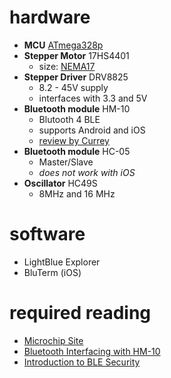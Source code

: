 # hardware

- __MCU__ [ATmega328p](https://www.microchip.com/wwwproducts/en/ATmega328P)
- __Stepper Motor__ 17HS4401
  - size: [ NEMA17 ](https://en.wikipedia.org/wiki/NEMA_stepper_motor)
- __Stepper Driver__ DRV8825
  - 8.2 - 45V supply
  - interfaces with 3.3 and 5V
- __Bluetooth module__ HM-10
  - Blutooth 4 BLE
  - supports Android and iOS
  - [review by Currey](http://www.martyncurrey.com/hm-10-bluetooth-4ble-modules/)
- __Bluetooth module__ HC-05
  - Master/Slave
  - _does not work with iOS_
- __Oscillator__ HC49S
  - 8MHz and 16 MHz

# software

- LightBlue Explorer
- BluTerm (iOS)

# required reading

- [Microchip Site](https://www.microchip.com/wwwproducts/en/ATmega328P)
- [Bluetooth Interfacing with HM-10](http://fab.cba.mit.edu/classes/863.15/doc/tutorials/programming/bluetooth.html)
- [Introduction to BLE Security](https://www.digikey.com/eewiki/display/Wireless/A+Basic+Introduction+to+BLE+Security)
